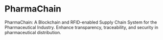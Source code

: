 # PharmaChain
PharmaChain: A Blockchain and RFID-enabled Supply Chain System for the Pharmaceutical Industry. Enhance transparency, traceability, and security in pharmaceutical distribution.
